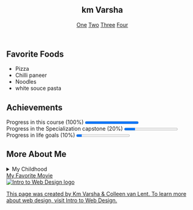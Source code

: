 <!doctype html>
<html lang = "en">
<head>
	<meta charset="utf-8">
	<title>Final Project</title>
	<link rel="stylesheet"	href="css/Together1.css">
</head>
<header>
	<nav>
		<h1> km Varsha</h1>
		<a href = "#FavoriteFoods">One</a>
		<a href = "#Achievements">Two</a>
		<a href = "#MoreAboutMe">Three</a>
		<a href = "#Other">Four</a>
	</nav>
</header>
<main>	
<section class = "half">
<h2>Favorite Foods</h2>
		<ul>
			<li>Pizza</li>
			<li>Chilli paneer</li>
			<li>Noodles</li>
			<li>white souce pasta</li>
		</ul>
</section>
<section class = "half">
	<h2>Achievements</h2>
		<p>Progress in this course (100%) <progress value = "100" max = "100"></progress><br>
		Progress in the Specialization capstone (20%) <progress value = "20" max = "100"></progress><br>
		Progress in life goals (10%) <progress value = "10" max = "100"></progress></p>
</section>
<section class = "whole"> 
	<h2>More About Me</h2>
		<details>
			<summary>My Childhood</summary>
				<p>I grew up in a small village Kolhua in Mirzapur. I am living with my family</p>
		</details>
</section>
<div class = "animate">
	<a href = "http://www.imdb.com/title/tt0368709/"> My Favorite Movie
</div>
</main>
<footer>
	<img src = "http://www.intro-webdesign.com/images/newlogo.png" alt = "Intro to Web Design logo">
	<p> This page was created by Km Varsha &amp; Colleen van Lent. To learn more about web design, visit <a href = "http://www.intro-webdesign.com/">Intro to Web Design.</a></p>
</footer>
</html>
